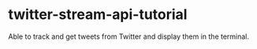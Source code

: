 # twitter-stream-api-tutorial
Able to track and get tweets from Twitter and display them in the terminal.
